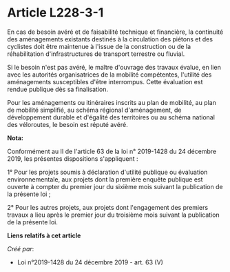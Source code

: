 # Article L228-3-1

En cas de besoin avéré et de faisabilité technique et financière, la continuité des aménagements existants destinés à la
circulation des piétons et des cyclistes doit être maintenue à l'issue de la construction ou de la réhabilitation
d'infrastructures de transport terrestre ou fluvial.

Si le besoin n'est pas avéré, le maître d'ouvrage des travaux évalue, en lien avec les autorités organisatrices de la
mobilité compétentes, l'utilité des aménagements susceptibles d'être interrompus. Cette évaluation est rendue publique dès sa
finalisation.

Pour les aménagements ou itinéraires inscrits au plan de mobilité, au plan de mobilité simplifié, au schéma régional
d'aménagement, de développement durable et d'égalité des territoires ou au schéma national des véloroutes, le besoin est
réputé avéré.

**Nota:**

Conformément au II de l'article 63 de la loi n° 2019-1428 du 24 décembre 2019, les présentes dispositions s'appliquent :

1° Pour les projets soumis à déclaration d'utilité publique ou évaluation environnementale, aux projets dont la première
enquête publique est ouverte à compter du premier jour du sixième mois suivant la publication de la présente loi ;

2° Pour les autres projets, aux projets dont l'engagement des premiers travaux a lieu après le premier jour du troisième mois
suivant la publication de la présente loi.

**Liens relatifs à cet article**

_Créé par_:

  - Loi n°2019-1428 du 24 décembre 2019 - art. 63 (V)
